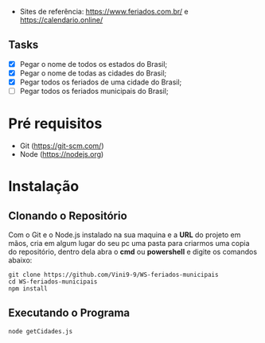 * Sites de referência: https://www.feriados.com.br/ e https://calendario.online/

## Tasks 

- [X] Pegar o nome de todos os estados do Brasil;
- [X] Pegar o nome de todas as cidades do Brasil;
- [X] Pegar todos os feriados de uma cidade do Brasil;
- [ ] Pegar todos os feriados municipais do Brasil;

# Pré requisitos

- Git (https://git-scm.com/)
- Node (https://nodejs.org)

# Instalação

## Clonando o Repositório ##
Com o Git e o Node.js instalado na sua maquina e a **URL** do projeto em mãos, cria em algum lugar do seu pc uma pasta para criarmos uma copia do repositório, dentro dela abra o **cmd** ou **powershell** e digite os comandos abaixo:
```
git clone https://github.com/Vini9-9/WS-feriados-municipais
cd WS-feriados-municipais
npm install
```
## Executando o Programa ##
```
node getCidades.js
```